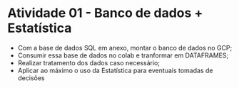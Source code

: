 # Atividade 01 - Banco de dados + Estatística

- Com a base de dados SQL em anexo, montar o banco de dados no GCP;
- Consumir essa base de dados no colab e tranformar em DATAFRAMES;
- Realizar tratamento dos dados caso necessário;
- Aplicar ao máximo o uso da Estatística para eventuais tomadas de decisões
